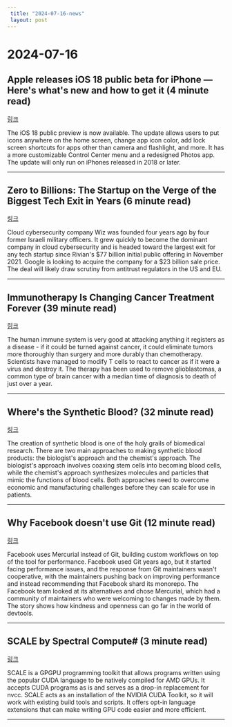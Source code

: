 ```yaml
---
 title: "2024-07-16-news"
 layout: post
---
```

<h1>2024-07-16</h1><h2>Apple releases iOS 18 public beta for iPhone — Here's what's new and how to get it (4 minute read)</h2><p><a href="https://www.cnbc.com/2024/07/15/apple-ios-18-public-beta-release-how-to-install.html?utm_source=tldrnewsletter">링크</a>  </p><p>The iOS 18 public preview is now available. The update allows users to put icons anywhere on the home screen, change app icon color, add lock screen shortcuts for apps other than camera and flashlight, and more. It has a more customizable Control Center menu and a redesigned Photos app. The update will only run on iPhones released in 2018 or later. </p><hr /><h2>Zero to Billions: The Startup on the Verge of the Biggest Tech Exit in Years (6 minute read)</h2><p><a href="https://www.wsj.com/tech/how-startup-wiz-went-from-zero-to-a-possible-23-billion-sale-to-google-in-four-years-edb7c02b?st=9n411lk24ncilok&amp;reflink=desktopwebshare_permalink&amp;utm_source=tldrnewsletter">링크</a>  </p><p>Cloud cybersecurity company Wiz was founded four years ago by four former Israeli military officers. It grew quickly to become the dominant company in cloud cybersecurity and is headed toward the largest exit for any tech startup since Rivian's $77 billion initial public offering in November 2021. Google is looking to acquire the company for a $23 billion sale price. The deal will likely draw scrutiny from antitrust regulators in the US and EU. </p><hr /><h2>Immunotherapy Is Changing Cancer Treatment Forever (39 minute read)</h2><p><a href="https://nymag.com/intelligencer/article/cancer-treatment-immunotherapy-oncology-tcells-brain-tumor.html?utm_source=tldrnewsletter">링크</a>  </p><p>The human immune system is very good at attacking anything it registers as a disease - if it could be turned against cancer, it could eliminate tumors more thoroughly than surgery and more durably than chemotherapy. Scientists have managed to modify T cells to react to cancer as if it were a virus and destroy it. The therapy has been used to remove glioblastomas, a common type of brain cancer with a median time of diagnosis to death of just over a year. </p><hr /><h2>Where's the Synthetic Blood? (32 minute read)</h2><p><a href="https://www.asimov.press/p/synthetic-blood?utm_source=tldrnewsletter">링크</a>  </p><p>The creation of synthetic blood is one of the holy grails of biomedical research. There are two main approaches to making synthetic blood products: the biologist's approach and the chemist's approach. The biologist's approach involves coaxing stem cells into becoming blood cells, while the chemist's approach synthesizes molecules and particles that mimic the functions of blood cells. Both approaches need to overcome economic and manufacturing challenges before they can scale for use in patients. </p><hr /><h2>Why Facebook doesn't use Git (12 minute read)</h2><p><a href="https://graphite.dev/blog/why-facebook-doesnt-use-git?utm_source=tldrnewsletter">링크</a>  </p><p>Facebook uses Mercurial instead of Git, building custom workflows on top of the tool for performance. Facebook used Git years ago, but it started facing performance issues, and the response from Git maintainers wasn't cooperative, with the maintainers pushing back on improving performance and instead recommending that Facebook shard its monorepo. The Facebook team looked at its alternatives and chose Mercurial, which had a community of maintainers who were welcoming to changes made by them. The story shows how kindness and openness can go far in the world of devtools. </p><hr /><h2>SCALE by Spectral Compute# (3 minute read)</h2><p><a href="https://docs.scale-lang.com/?utm_source=tldrnewsletter">링크</a>  </p><p>SCALE is a GPGPU programming toolkit that allows programs written using the popular CUDA language to be natively compiled for AMD GPUs. It accepts CUDA programs as is and serves as a drop-in replacement for nvcc. SCALE acts as an installation of the NVIDIA CUDA Toolkit, so it will work with existing build tools and scripts. It offers opt-in language extensions that can make writing GPU code easier and more efficient. </p><hr />